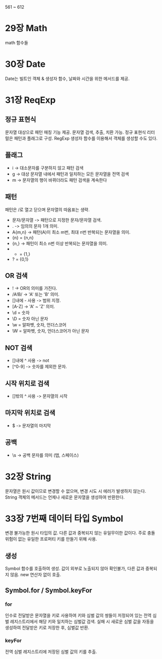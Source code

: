 561 ~ 612

# 29장 Math

math 함수들

# 30장 Date

Date는 빌트인 객체 & 생성자 함수, 날짜와 시간을 위한 메서드를 제공.

# 31장 ReqExp

## 정규 표현식

문자열 대상으로 패턴 매칭 기능 제공. 문자열 검색, 추출, 치환 가능.
정규 표현식 리터럴은 패턴과 플래그로 구성.
RegExp 생성자 함수를 이용해서 객체를 생성할 수도 있다.

## 플래그

- i -> 대소문자를 구분하지 않고 패턴 검색
- g -> 대상 문자열 내에서 패턴과 일치하는 모든 문자열을 전역 검색
- m -> 문자열의 행이 바뀌더라도 패턴 검색을 계속한다

## 패턴

패턴은 /로 열고 닫으며 문자열의 따옴표는 생략.

- 문자/문자열 -> 패턴으로 지정한 문자/문자열 검색.
- . -> 임의의 문자 1개 의미.
- A{m,n} -> 패턴(A)이 최소 m번, 최대 n번 반복되는 문자열을 의미.
- {n} = {n,n}
- {n,} -> 패턴이 최소 n번 이상 반복되는 문자열을 의미.
- - = {1,}
- ? = {0,1}

## OR 검색

- ! -> OR의 의미를 가진다.
- /A!B/ -> 'A' 또는 'B' 의미.
- []내에 - 사용 -> 범위 지정.
- [A-Z] -> 'A' ~ 'Z' 의미.
- \d = 숫자
- \D = 숫자 아닌 문자
- \w = 알파벳, 숫자, 언더스코어
- \W = 알파벳, 숫자, 언더스코어가 아닌 문자

## NOT 검색

- []내에 ^ 사용 -> not
- [^0-9] -> 숫자를 제외한 문자.

## 시작 위치로 검색

- []밖의 ^ 사용 -> 문자열의 시작

## 마지막 위치로 검색

- $ -> 문자열의 마지막

## 공백

- \s -> 공백 문자를 의미 (탭, 스페이스)

# 32장 String

문자열은 원시 값이므로 변경할 수 없으며, 변경 시도 시 에러가 발생하지 않는다.
String 객체의 메서드는 언제나 새로운 문자열을 생성하여 반환한다.

# 33장 7번째 데이터 타입 Symbol

변경 불가능한 원시 타입의 값. 다른 값과 중복되지 않는 유일무이한 값이다. 주로 충돌 위험이 없는 유일한 프로퍼티 키를 만들기 위해 사용.

## 생성

Symbol 함수를 호출하여 생성. 값이 외부로 노출되지 않아 확인불가, 다른 값과 중복되지 않음.
new 연산자 없이 호출.

## Symbol.for / Symbol.keyFor

### for

인수로 전달받은 문자열을 키로 사용하여 키와 심벌 값의 쌍들이 저정되어 있는 전역 심벌 레지스트리에서 해당 키와 일치하는 심벌값 검색.
실패 시 새로운 심벌 값을 자동을 생성하여 전달받은 키로 저장한 후, 심벌값 반환.

### keyFor

전역 심벌 레지스트리에 저장된 심벌 값의 키를 추출.

